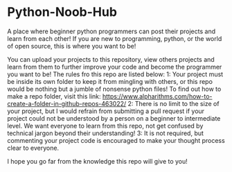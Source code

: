 # Python-Noob-Hub
A place where beginner python programmers can post their projects and learn from each other! If you are new to programming, python, or the world of open source, this is where you want to be!

You can upload your projects to this repository, view others projects and learn from them to further improve your code and become the programmer you want to be! The rules fro this repo are listed below:
1: Your project must be inside its own folder to keep it from mingling with others, or this repo would be nothing but a jumble of nonsense python files!
To find out how to make a repo folder, visit this link: https://www.alpharithms.com/how-to-create-a-folder-in-github-repos-463022/
2: There is no limit to the size of your project, but I would refrain from submitting a pull request if your project could not be understood by a person on a beginner to intermediate level. We want everyone to learn from this repo, not get confused by technical jargon beyond their understanding!
3: It is not required, but commenting your project code is encouraged to make your thought process clear to everyone.

I hope you go far from the knowledge this repo will give to you!
